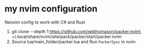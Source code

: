 
# my nvim configuration
Neovim config to work with C# and Rust

1. git clone --depth 1 https://github.com/wbthomason/packer.nvim\
 ~/.local/share/nvim/site/pack/packer/start/packer.nvim
2. Source lua/main_folder/packer.lua and Run `PackerSync` in nvim
